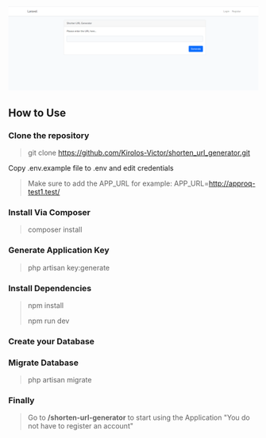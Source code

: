<img src="https://github.com/Kirolos-Victor/shorten_url_generator/blob/main/public/simpleShortenUrlProject.PNG"/>

## How to Use

### Clone the repository
> git clone https://github.com/Kirolos-Victor/shorten_url_generator.git

Copy .env.example file to .env and edit credentials
> Make sure to add the APP_URL for example: APP_URL=http://approq-test1.test/

### Install Via Composer
> composer install
### Generate Application Key
>php artisan key:generate
### Install Dependencies
> npm install
> 
> npm run dev
### Create your Database
### Migrate Database
> php artisan migrate

### Finally
> Go to **/shorten-url-generator** to start using the Application "You do not have to register an account"


